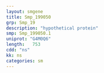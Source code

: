 ```yaml
---
layout: smgene
title: Smp_199050
grp: Smp_19
description: "hypothetical protein"
smp: Smp_199050.1
uniprot: "G4M0Q6"
length:   753
cdd: "ns"
kk: ns
categories: sm
---
```

